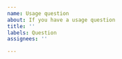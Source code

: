 ```yaml
---
name: Usage question
about: If you have a usage question
title: ''
labels: Question
assignees: ''

---
```


<!-- 
If this is your first Issue submitted to the MLxtend Issue Tracker, please review
the code of conduct, which is available at https://rasbt.github.io/mlxtend/Code-of-Conduct/. 
-->
